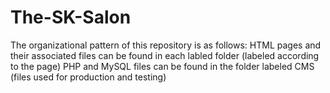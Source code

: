 # The-SK-Salon
The organizational pattern of this repository is as follows:
HTML pages and their associated files can be found in each labled folder (labeled according to the page)
PHP and MySQL files can be found in the folder labeled CMS (files used for production and testing)
